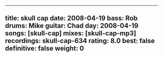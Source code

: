 
---
title: skull cap
date: 2008-04-19
bass:	Rob
drums:	Mike
guitar:	Chad
day: 2008-04-19
songs: [skull-cap]
mixes: [skull-cap-mp3]
recordings: skull-cap-634
rating: 8.0
best: false
definitive: false
weight: 0
---
